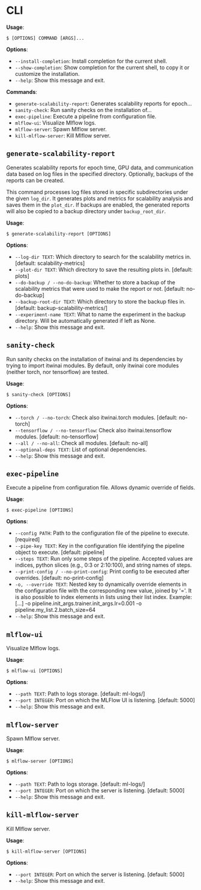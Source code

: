 # CLI

**Usage**:

```console
$ [OPTIONS] COMMAND [ARGS]...
```

**Options**:

* `--install-completion`: Install completion for the current shell.
* `--show-completion`: Show completion for the current shell, to copy it or customize the installation.
* `--help`: Show this message and exit.

**Commands**:

* `generate-scalability-report`: Generates scalability reports for epoch...
* `sanity-check`: Run sanity checks on the installation of...
* `exec-pipeline`: Execute a pipeline from configuration file.
* `mlflow-ui`: Visualize Mlflow logs.
* `mlflow-server`: Spawn Mlflow server.
* `kill-mlflow-server`: Kill Mlflow server.

## `generate-scalability-report`

Generates scalability reports for epoch time, GPU data, and communication data
based on log files in the specified directory. Optionally, backups of the reports
can be created.

This command processes log files stored in specific subdirectories under the given
`log_dir`. It generates plots and metrics for scalability analysis and saves them
in the `plot_dir`. If backups are enabled, the generated reports will also be
copied to a backup directory under `backup_root_dir`.

**Usage**:

```console
$ generate-scalability-report [OPTIONS]
```

**Options**:

* `--log-dir TEXT`: Which directory to search for the scalability metrics in.  [default: scalability-metrics]
* `--plot-dir TEXT`: Which directory to save the resulting plots in.  [default: plots]
* `--do-backup / --no-do-backup`: Whether to store a backup of the scalability metrics that were used to make the report or not.  [default: no-do-backup]
* `--backup-root-dir TEXT`: Which directory to store the backup files in.  [default: backup-scalability-metrics/]
* `--experiment-name TEXT`: What to name the experiment in the backup directory. Will be automatically generated if left as None.
* `--help`: Show this message and exit.

## `sanity-check`

Run sanity checks on the installation of itwinai and its dependencies by trying
to import itwinai modules. By default, only itwinai core modules (neither torch, nor
tensorflow) are tested.

**Usage**:

```console
$ sanity-check [OPTIONS]
```

**Options**:

* `--torch / --no-torch`: Check also itwinai.torch modules.  [default: no-torch]
* `--tensorflow / --no-tensorflow`: Check also itwinai.tensorflow modules.  [default: no-tensorflow]
* `--all / --no-all`: Check all modules.  [default: no-all]
* `--optional-deps TEXT`: List of optional dependencies.
* `--help`: Show this message and exit.

## `exec-pipeline`

Execute a pipeline from configuration file. Allows dynamic override of fields.

**Usage**:

```console
$ exec-pipeline [OPTIONS]
```

**Options**:

* `--config PATH`: Path to the configuration file of the pipeline to execute.  [required]
* `--pipe-key TEXT`: Key in the configuration file identifying the pipeline object to execute.  [default: pipeline]
* `--steps TEXT`: Run only some steps of the pipeline. Accepted values are indices, python slices (e.g., 0:3 or 2:10:100), and string names of steps.
* `--print-config / --no-print-config`: Print config to be executed after overrides.  [default: no-print-config]
* `-o, --override TEXT`: Nested key to dynamically override elements in the configuration file with the corresponding new value, joined by &#x27;=&#x27;. It is also possible to index elements in lists using their list index. Example: [...] -o pipeline.init_args.trainer.init_args.lr=0.001 -o pipeline.my_list.2.batch_size=64
* `--help`: Show this message and exit.

## `mlflow-ui`

Visualize Mlflow logs.

**Usage**:

```console
$ mlflow-ui [OPTIONS]
```

**Options**:

* `--path TEXT`: Path to logs storage.  [default: ml-logs/]
* `--port INTEGER`: Port on which the MLFlow UI is listening.  [default: 5000]
* `--help`: Show this message and exit.

## `mlflow-server`

Spawn Mlflow server.

**Usage**:

```console
$ mlflow-server [OPTIONS]
```

**Options**:

* `--path TEXT`: Path to logs storage.  [default: ml-logs/]
* `--port INTEGER`: Port on which the server is listening.  [default: 5000]
* `--help`: Show this message and exit.

## `kill-mlflow-server`

Kill Mlflow server.

**Usage**:

```console
$ kill-mlflow-server [OPTIONS]
```

**Options**:

* `--port INTEGER`: Port on which the server is listening.  [default: 5000]
* `--help`: Show this message and exit.
